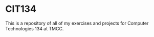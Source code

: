 # CIT134


This is a repository of all of my exercises and projects for Computer Technologies 134 at TMCC.
